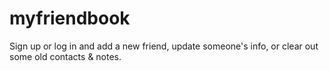 # myfriendbook

Sign up or log in and add a new friend, update someone's info, or clear out some old contacts & notes.
